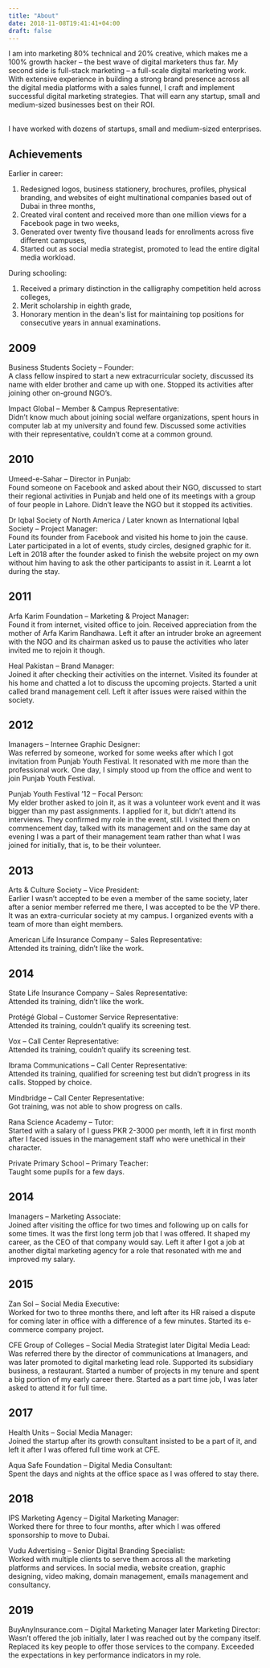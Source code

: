 ```yaml
---
title: "About"
date: 2018-11-08T19:41:41+04:00
draft: false
---
```


I am into marketing 80% technical and 20% creative, which makes me a 100% growth hacker – the best wave of digital marketers thus far. My second side is full-stack marketing – a full-scale digital marketing work. With extensive experience in building a strong brand presence across all the digital media platforms with a sales funnel, I craft and implement successful digital marketing strategies. That will earn any startup, small and medium-sized businesses best on their ROI.<br><br>

I have worked with dozens of startups, small and medium-sized enterprises.

## Achievements
Earlier in career:<br>
<ol>
<li>Redesigned logos, business stationery, brochures, profiles, physical branding, and websites of eight multinational companies based out of Dubai in three months,</li>
<li>Created viral content and received more than one million views for a Facebook page in two weeks,</li>
<li>Generated over twenty five thousand leads for enrollments across five different campuses,</li>
<li>Started out as social media strategist, promoted to lead the entire digital media workload.</li>
</ol>
        
During schooling:<br>
<ol>
<li>Received a primary distinction in the calligraphy competition held across colleges,</li>
<li>Merit scholarship in eighth grade,</li>
<li>Honorary mention in the dean's list for maintaining top positions for consecutive years in annual examinations.</li>
</ol>

## 2009
Business Students Society – Founder:</br>
A class fellow inspired to start a new extracurricular society, discussed its name with elder brother and came up with one. Stopped its activities after joining other on-ground NGO’s.

Impact Global – Member & Campus Representative:</br>
Didn’t know much about joining social welfare organizations, spent hours in computer lab at my university and found few. Discussed some activities with their representative, couldn’t come at a common ground.

## 2010
Umeed-e-Sahar – Director in Punjab:<br>
Found someone on Facebook and asked about their NGO, discussed to start their regional activities in Punjab and held one of its meetings with a group of four people in Lahore. Didn’t leave the NGO but it stopped its activities.

Dr Iqbal Society of North America / Later known as International Iqbal Society – Project Manager:<br>
Found its founder from Facebook and visited his home to join the cause. Later participated in a lot of events, study circles, designed graphic for it. Left in 2018 after the founder asked to finish the website project on my own without him having to ask the other participants to assist in it. Learnt a lot during the stay.

## 2011
Arfa Karim Foundation – Marketing & Project Manager:<br>
Found it from internet, visited office to join. Received appreciation from the mother of Arfa Karim Randhawa. Left it after an intruder broke an agreement with the NGO and its chairman asked us to pause the activities who later invited me to rejoin it though.

Heal Pakistan – Brand Manager:<br>
Joined it after checking their activities on the internet. Visited its founder at his home and chatted a lot to discuss the upcoming projects. Started a unit called brand management cell. Left it after issues were raised within the society.

## 2012
Imanagers – Internee Graphic Designer:<br>
Was referred by someone, worked for some weeks after which I got invitation from Punjab Youth Festival. It resonated with me more than the professional work. One day, I simply stood up from the office and went to join Punjab Youth Festival.

Punjab Youth Festival ’12 – Focal Person:<br>
My elder brother asked to join it, as it was a volunteer work event and it was bigger than my past assignments. I applied for it, but didn’t attend its interviews. They confirmed my role in the event, still. I visited them on commencement day, talked with its management and on the same day at evening I was a part of their management team rather than what I was joined for initially, that is, to be their volunteer.

## 2013
Arts & Culture Society – Vice President:<br>
Earlier I wasn’t accepted to be even a member of the same society, later after a senior member referred me there, I was accepted to be the VP there. It was an extra-curricular society at my campus. I organized events with a team of more than eight members.

American Life Insurance Company – Sales Representative:<br>
Attended its training, didn’t like the work.

## 2014
State Life Insurance Company – Sales Representative:<br>
Attended its training, didn’t like the work.

Protégé Global – Customer Service Representative:<br>
Attended its training, couldn’t qualify its screening test.

Vox – Call Center Representative:<br>
Attended its training, couldn’t qualify its screening test.

Ibrama Communications – Call Center Representative:<br>
Attended its training, qualified for screening test but didn’t progress in its calls. Stopped by choice.

Mindbridge – Call Center Representative:<br>
Got training, was not able to show progress on calls.

Rana Science Academy – Tutor:<br>
Started with a salary of I guess PKR 2-3000 per month, left it in first month after I faced issues in the management staff who were unethical in their character.

Private Primary School – Primary Teacher:<br>
Taught some pupils for a few days.

## 2014
Imanagers – Marketing Associate:<br>
Joined after visiting the office for two times and following up on calls for some times. It was the first long term job that I was offered. It shaped my career, as the CEO of that company would say. Left it after I got a job at another digital marketing agency for a role that resonated with me and improved my salary.

## 2015
Zan Sol – Social Media Executive:<br>
Worked for two to three months there, and left after its HR raised a dispute for coming later in office with a difference of a few minutes. Started its e-commerce company project.

CFE Group of Colleges – Social Media Strategist later Digital Media Lead:<br>
Was referred there by the director of communications at Imanagers, and was later promoted to digital marketing lead role. Supported its subsidiary business, a restaurant. Started a number of projects in my tenure and spent a big portion of my early career there. Started as a part time job, I was later asked to attend it for full time.

## 2017
Health Units – Social Media Manager:<br>
Joined the startup after its growth consultant insisted to be a part of it, and left it after I was offered full time work at CFE.

Aqua Safe Foundation – Digital Media Consultant:<br>
Spent the days and nights at the office space as I was offered to stay there.

## 2018
IPS Marketing Agency – Digital Marketing Manager:<br>
Worked there for three to four months, after which I was offered sponsorship to move to Dubai.

Vudu Advertising – Senior Digital Branding Specialist:<br>
Worked with multiple clients to serve them across all the marketing platforms and services. In social media, website creation, graphic designing, video making, domain management, emails management and consultancy.

## 2019
BuyAnyInsurance.com – Digital Marketing Manager later Marketing Director:<br>
Wasn’t offered the job initially, later I was reached out by the company itself. Replaced its key people to offer those services to the company. Exceeded the expectations in key performance indicators in my role.
